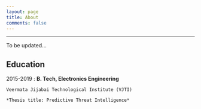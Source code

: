 ```yaml
---
layout: page
title: About
comments: false
---
```


---

To be updated...

Education
---------

2015-2019
:   **B. Tech, Electronics Engineering** 
    
    Veermata Jijabai Technological Institute (VJTI)

    *Thesis title: Predictive Threat Intelligence*